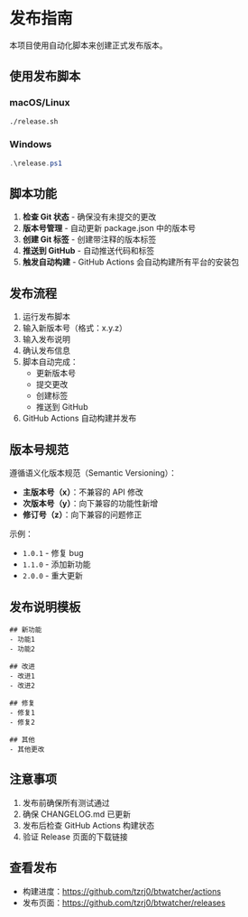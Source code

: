 # 发布指南

本项目使用自动化脚本来创建正式发布版本。

## 使用发布脚本

### macOS/Linux

```bash
./release.sh
```

### Windows

```powershell
.\release.ps1
```

## 脚本功能

1. **检查 Git 状态** - 确保没有未提交的更改
2. **版本号管理** - 自动更新 package.json 中的版本号
3. **创建 Git 标签** - 创建带注释的版本标签
4. **推送到 GitHub** - 自动推送代码和标签
5. **触发自动构建** - GitHub Actions 会自动构建所有平台的安装包

## 发布流程

1. 运行发布脚本
2. 输入新版本号（格式：x.y.z）
3. 输入发布说明
4. 确认发布信息
5. 脚本自动完成：
   - 更新版本号
   - 提交更改
   - 创建标签
   - 推送到 GitHub
6. GitHub Actions 自动构建并发布

## 版本号规范

遵循语义化版本规范（Semantic Versioning）：

- **主版本号（x）**：不兼容的 API 修改
- **次版本号（y）**：向下兼容的功能性新增
- **修订号（z）**：向下兼容的问题修正

示例：
- `1.0.1` - 修复 bug
- `1.1.0` - 添加新功能
- `2.0.0` - 重大更新

## 发布说明模板

```
## 新功能
- 功能1
- 功能2

## 改进
- 改进1
- 改进2

## 修复
- 修复1
- 修复2

## 其他
- 其他更改
```

## 注意事项

1. 发布前确保所有测试通过
2. 确保 CHANGELOG.md 已更新
3. 发布后检查 GitHub Actions 构建状态
4. 验证 Release 页面的下载链接

## 查看发布

- 构建进度：https://github.com/tzrj0/btwatcher/actions
- 发布页面：https://github.com/tzrj0/btwatcher/releases